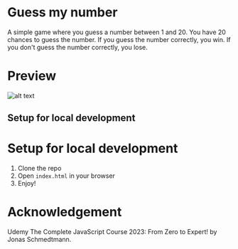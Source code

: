 # Guess my number

A simple game where you guess a number between 1 and 20. You have 20 chances to guess the number. If you guess the number correctly, you win. If you don't guess the number correctly, you lose.

# Preview

![alt text](https://github.com/Ismail020/guess-my-number.git/blob/master/img/guess_my_number.jpg?raw=true)

## Setup for local development

# Setup for local development

1. Clone the repo
2. Open `index.html` in your browser
3. Enjoy!

# Acknowledgement

Udemy The Complete JavaScript Course 2023: From Zero to Expert! by Jonas Schmedtmann.
